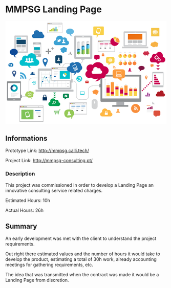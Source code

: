 # MMPSG Landing Page

<img src = "./assets/change.png"/>


## Informations

Prototype Link: http://mmpsg.calli.tech/

Project Link: http://mmpsg-consulting.pt/


### Description

This project was commissioned in order to develop a Landing Page an innovative consulting service related charges.

Estimated Hours: 10h

Actual Hours: 26h


## Summary

An early development was met with the client to understand the project requirements.

Out right there estimated values and the number of hours it would take to develop the product, estimating a total of 30h work, already accounting meetings for gathering requirements, etc.

The idea that was transmitted when the contract was made it would be a Landing Page from discretion.
